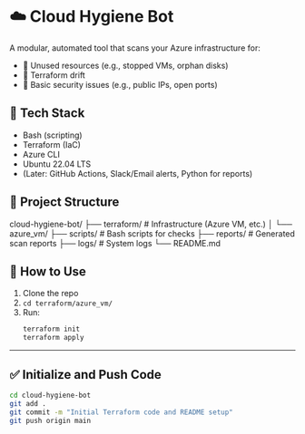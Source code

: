 # ☁️ Cloud Hygiene Bot

A modular, automated tool that scans your Azure infrastructure for:
- 🧼 Unused resources (e.g., stopped VMs, orphan disks)
- 🧭 Terraform drift
- 🔐 Basic security issues (e.g., public IPs, open ports)

## 🚀 Tech Stack

- Bash (scripting)
- Terraform (IaC)
- Azure CLI
- Ubuntu 22.04 LTS
- (Later: GitHub Actions, Slack/Email alerts, Python for reports)

## 📁 Project Structure

cloud-hygiene-bot/
├── terraform/ # Infrastructure (Azure VM, etc.)
│ └── azure_vm/
├── scripts/ # Bash scripts for checks
├── reports/ # Generated scan reports
├── logs/ # System logs
└── README.md


## 🔧 How to Use

1. Clone the repo
2. `cd terraform/azure_vm/`
3. Run:
   ```bash
   terraform init
   terraform apply


---

## ✅  Initialize and Push Code

```bash
cd cloud-hygiene-bot
git add .
git commit -m "Initial Terraform code and README setup"
git push origin main

